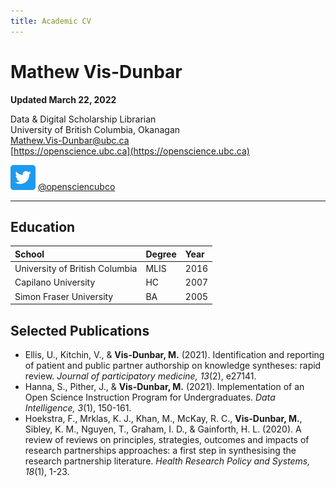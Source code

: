 ```yaml
---
title: Academic CV
---
```


# Mathew Vis-Dunbar

**Updated March 22, 2022**

Data & Digital Scholarship Librarian  
University of British Columbia, Okanagan  
[Mathew.Vis-Dunbar@ubc.ca](mailto:mathew.vis-dunbar@ubc.ca)  
[https://openscience.ubc.ca](https://openscience.ubc.ca)

![twitter icon](images/twitter.png) [@opensciencubco](https://twitter.com/openscienceubc)

<hr />

## Education

| School | Degree | Year |
| :--- | :--- | :--- |
| University of British Columbia | MLIS | 2016 |
| Capilano University | HC | 2007 |
| Simon Fraser University | BA | 2005 |

## Selected Publications

* Ellis, U., Kitchin, V., & **Vis-Dunbar, M.** (2021). Identification and reporting of patient and public partner authorship on knowledge syntheses: rapid review. *Journal of participatory medicine, 13*(2), e27141.
* Hanna, S., Pither, J., & **Vis-Dunbar, M.** (2021). Implementation of an Open Science Instruction Program for Undergraduates. *Data Intelligence, 3*(1), 150-161.
* Hoekstra, F., Mrklas, K. J., Khan, M., McKay, R. C., **Vis-Dunbar, M.**, Sibley, K. M., Nguyen, T., Graham, I. D., & Gainforth, H. L. (2020). A review of reviews on principles, strategies, outcomes and impacts of research partnerships approaches: a first step in synthesising the research partnership literature. *Health Research Policy and Systems, 18*(1), 1-23.
